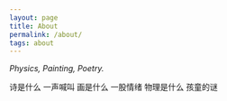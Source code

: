 ```yaml
---
layout: page
title: About
permalink: /about/
tags: about
---
```


*Physics, Painting, Poetry.*  


诗是什么
一声喊叫
画是什么
一股情绪
物理是什么
孩童的谜
